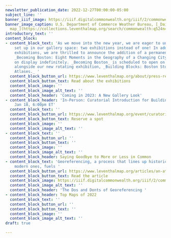 ```yaml
---
newsletter_publication_date: 2022-12-27T00:00:00-05:00
subject_line: ''
banner_iiif_image: https://iiif.digitalcommonwealth.org/iiif/2/commonwealth:q524n4084/2531,583,5027,2690/full/0/default.jpg
banner_image_caption: U.S. Department of Commerce Weather Bureau, [_Daily weather
  map_](https://collections.leventhalmap.org/search/commonwealth:q524n407v) (1959)
introductory_text: ''
content_block:
- content_block_text: 'As we move into the new year, we are eager to unveil a new
    set up in our gallery space: two exhibitions instead of one! In addition to rotating
    exhibitions, we are thrilled to announce the addition of a permanent exhibition,
    _Becoming Boston: Eight Moments in the Geography of a Changing City,_ to remain
    on display indefinitely. _Becoming Boston_ is scheduled to open on January 13
    alongside our new rotating exhibition, _Building Blocks: Boston Stories from Urban
    Atlases._ '
  content_block_button_url: https://www.leventhalmap.org/about/press-releases/new-exhibition-building-blocks-boston-stories-from-urban-atlases-opens-at-leventhal-map-education-center-january-13-2023-1/
  content_block_button_text: Read about the exhibitions
  content_block_image: ''
  content_block_image_alt_text: ''
  content_block_header: 'Coming in 2023: A New Gallery Look'
- content_block_header: 'In-Person: Curatorial Introduction for Building Blocks ·
    Jan 18, 6:00pm ET'
  content_block_text: ''
  content_block_button_url: https://www.leventhalmap.org/event/curatorial-introduction-to-building-blocks/
  content_block_button_text: Reserve a spot
  content_block_image: ''
  content_block_image_alt_text: ''
- content_block_text: ''
  content_block_button_url: ''
  content_block_button_text: ''
  content_block_image: ''
  content_block_image_alt_text: ''
  content_block_header: Saying Goodbye to More or Less in Common
- content_block_text: 'Georeferencing, a process that lines up historic maps with
    modern ones, fuels '
  content_block_button_url: https://www.leventhalmap.org/articles/an-atlas-of-my-hometown-georeferencing-familiar-places/
  content_block_button_text: Read the article
  content_block_image: https://iiif.digitalcommonwealth.org/iiif/2/commonwealth:3f464t49b/2043,4164,1951,1704/full/0/default.jpg
  content_block_image_alt_text: ''
  content_block_header: 'The Dos and Donts of Georeferencing '
- content_block_header: Top Maps of 2022
  content_block_text: ''
  content_block_button_url: ''
  content_block_button_text: ''
  content_block_image: ''
  content_block_image_alt_text: ''
draft: true

---
```

